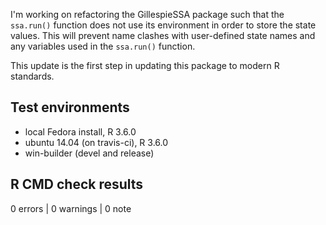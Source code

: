 I'm working on refactoring the GillespieSSA package
such that the `ssa.run()` function does not use
its environment in order to store the state values.
This will prevent name clashes with user-defined
state names and any variables used in the `ssa.run()`
function.

This update is the first step in updating this package
to modern R standards.

## Test environments
* local Fedora install, R 3.6.0
* ubuntu 14.04 (on travis-ci), R 3.6.0
* win-builder (devel and release)

## R CMD check results

0 errors | 0 warnings | 0 note
